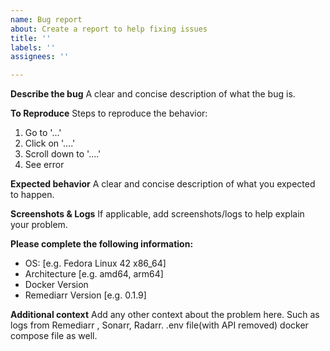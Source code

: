 ```yaml
---
name: Bug report
about: Create a report to help fixing issues
title: ''
labels: ''
assignees: ''

---
```


**Describe the bug**
A clear and concise description of what the bug is.

**To Reproduce**
Steps to reproduce the behavior:
1. Go to '...'
2. Click on '....'
3. Scroll down to '....'
4. See error

**Expected behavior**
A clear and concise description of what you expected to happen.

**Screenshots & Logs**
If applicable, add screenshots/logs to help explain your problem.

**Please complete the following information:**
 - OS: [e.g. Fedora Linux 42 x86_64]
 - Architecture [e.g. amd64, arm64]
 - Docker Version
 - Remediarr Version [e.g. 0.1.9]

**Additional context**
Add any other context about the problem here. Such as logs from Remediarr , Sonarr, Radarr. .env file(with API removed) docker compose file as well.
